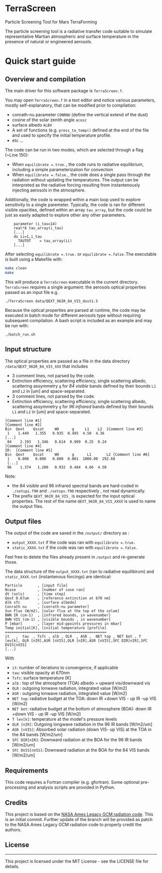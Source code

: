 # TerraScreen
Particle Screening Tool for Mars TerraForming


The particle screening tool is a radiative transfer code suitable to simulate representative Martian atmospheric and surface temperature in the presence of natural or engineered aerosols.

# Quick start guide

## Overview and compilation

The main driver for this software package is `TerraScreen.f`. 

You may open `TerraScreen.f` in a text editor and notice various parameters,  mostly self-explanatory, that can be modified prior to compilation:
*  conrath-nu parameter  `CONRNU`  (define the vertical extend of the dust)
*  cosine of the solar zenith angle `acosz`
*  surface albedo  `ALBV`
* A set of functions (e.g. `press_to_temp()` defined at the end of the file and used to specify the initial temperature profile.
* etc ... 

The code can be run in two modes, which are selected through a flag (~Line 150): 

* When `equilibrate =.true.`, the code runs to radiative equilibrium, including a simple parameterization for convection
* When `equilibrate =.false.`, the code does a single pass through the radiation without updating the temperatures. The output can be interpreted as the radiative forcing resulting from instantenously injecting aerosols in the atmosphere.

Additionally, the code is wrapped  within a main loop used to explore sensitivity to a single paremeter. Typically, the code is ran for different visible opacities, defined within an array `tau_array`, but the code could be just as easily adapted to explore other any other parameters. 
```
    parameter (i_tau=14) 
    real*8 tau_array(i_tau)
    [...]
    do ii=1,i_tau
      TAUTOT    = tau_array(ii)
    [...]
```

After selecting `equilibrate =.true.` or  `equilibrate =.false.`The executable is built using a Makefile with: 

```bash
make clean
make
```

This will produce a `TerraScreen` executable in the current directory.  `TerraScreen` requires a single argument: the aerosols optical properties passed as an input file e.g.

`./TerraScreen data/QEXT_96IR_84_VIS_dust1.5`

Because the optical properties are parsed at runtime, the code may be executed in batch mode for different aerosols type without requiring subsequent compilation. A bash script is included as an example and may be run with: 
```
./batch_run.sh
```

## Input structure

The optical properties are passed as a file in the data directory `/data/QEXT_96IR_84_VIS_XXX` that includes 

* 3 comment lines, not parsed by the code.
* Extinction efficiency, scattering efficiency, single scattering albedo, scattering assymmetry `g` for *84 visible* bands defined by their bounds `L1` and `L2` in [um] and space-separated.
* 3 comment lines, not parsed by the code.
* Extinction efficiency, scattering efficiency, single scattering albedo, scattering assymmetry `g` for *96 infrared* bands defined by their bounds `L1` and `L2` in [um]  and space-separated.

```
[Comment line #1]
[Comment line #2]
Bin  Qext    Qscat     W0      g     L1    L2  [Comment line #3]
 1    1.449   1.355   0.935  0.495  4.50  4.36 
[...]
 84    2.193   1.346   0.614  0.909  0.25  0.24 
[Comment line #4]
IR:  [Comment line #5]
Bin  Qext    Qscat     W0      g      L1       L2 [Comment line #6]
 1    0.000   0.000   0.000  0.001  1000.00  292.68 
 [...]
 96    1.374   1.280   0.932  0.484  4.66  4.50 
```

Note:
* the 84 visible and 96 infrared spectral bands are hard-coded in `./setspi.f90` and `./setspv.f90` respectively , not read dynamically. 
* The prefix `QEXT_96IR_84_VIS_` is expected for the input optical properties. The rest of the name `QEXT_96IR_84_VIS_`*`XXXX`* is used to name the output files.

## Output files

The output of the code are saved in the `/output/` directory as :
* `output_XXXX.txt` if the code was ran with `equilibrate =.true.`
* `static_XXXX.txt` if the code was ran with `equilibrate =.false.`

Feel free to delete the files already present in `/output` and re-generate those. 

The data structure of the `output_XXXX.txt` (ran to radiative equilibirum) and `static_XXXX.txt` (instantenous forcings) are identical:
```
Particle       , [input file]
Ncase          , [number of case ran]
dt (sols)      , [time step]
Qext 0.67um    , [reference extinction at 670 nm]
Alb sfc        , [surface albedo]
Conrath nu     , [conrath-nu parameter]
Sun Flux (W/m2), [solar flux at the top of the colum]
BWN IR (cm-1)  , [infrared bounds, in wavenumber]
BWN VIS (cm-1) , [visible bounds , in wavenumber]
P [mbar]       , [layer mid-ppoints pressures in mbar]
Temp initial[K], [initial temperature [profile]
===============================================
it   ,  tau  , Tsfc , alb , OLR  , ASR ,  NET top , NET bot , T lev[k], OLR [nIR],ASR [nVIS],OLR [nIR],ASR [nVIS],SFC DIR[nIR],SFC DVIS[nVIS]
[...]
```
With
* `it`: number of iterations to convergence, if applicable
* `tau`: visible opacity at 670nm
* `Tsfc`: surface temperature [K]
* `alb` : top of the atmosphere (TOA) albedo = upward vis/downward vis 
* `OLR` : outgoing lonwave radiation, integrated value [W/m2]
* `ASR` : outgoing lonwave radiation, integrated value [W/m2]
* `NET top`: radiative budget at the TOA: down IR +down VIS - up IR -up VIS [W/m2]
* `NET bot`: radiative budget at the bottom of atmosphere (BOA): down IR +down VIS - up IR -up VIS [W/m2]
* `T lev[k]`: temperature at the model's pressure levels
* `OLR [nIR]`: Outgoing longwave radiation in the 96 IR bands [W/m2/um]
* `ASR [nVIS]`: Absorbed solar radiation (down VIS- up VIS) at the TOA in the 84 bands [W/m2/um]
* `SFC DIR[nIR]`: Downward radiation at the BOA for the 96 IR bands [W/m2/um]
* `SFC DVIS[nVIS]`: Downward radiation at the BOA for the 84 VIS bands [W/m2/um]
## Requirements
This code  requires a Fortran compiler (e.g. gfortran). Some optional pre-processing and analysis scripts are provided in Python.

## Credits
This project is based on the [NASA Ames Legacy GCM radiation code](https://github.com/nasa/legacy-mars-global-climate-model). This is an initial commit. Further update of the branch will be provided as patch to the NASA Ames Legacy GCM radiation code to properly credit the authors.  

## License
-------
This project is licensed under the MIT License - see the LICENSE file for details.

